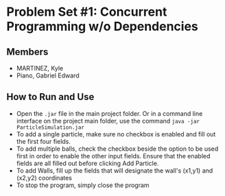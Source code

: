 # Problem Set #1: Concurrent Programming w/o Dependencies
## Members

- MARTINEZ, Kyle
- Piano, Gabriel Edward

## How to Run and Use

- Open the `.jar` file in the main project folder. Or in a command line interface on the project main folder, use the command `java -jar ParticleSimulation.jar`
- To add a single particle, make sure no checkbox is enabled and fill out the first four fields.
- To add multiple balls, check the checkbox beside the option to be used first in order to enable the other input fields. 
  Ensure that the enabled fields are all filled out before clicking Add Particle.
- To add Walls, fill up the fields that will designate the wall's (x1,y1) and (x2,y2) coordinates
- To stop the program, simply close the program

